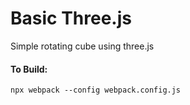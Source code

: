 # Basic Three.js
Simple rotating cube using three.js

#### To Build:
```
npx webpack --config webpack.config.js
```

